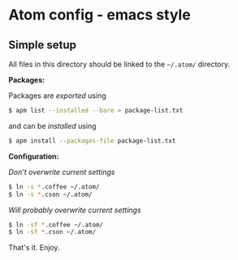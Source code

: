 # Atom config - emacs style

## Simple setup

All files in this directory should be linked to the `~/.atom/` directory.

**Packages:**

Packages are *exported* using

```sh
$ apm list --installed --bare > package-list.txt
```

and can be *installed* using

```sh
$ apm install --packages-file package-list.txt
```

**Configuration:**

*Don't overwrite current settings*

```sh
$ ln -s *.coffee ~/.atom/
$ ln -s *.cson ~/.atom/
```

 *Will probably overwrite current settings*

```sh
$ ln -sf *.coffee ~/.atom/
$ ln -sf *.cson ~/.atom/
```

That's it. Enjoy.
